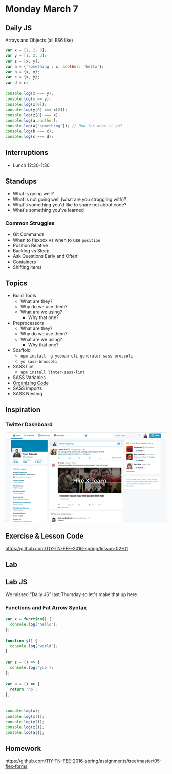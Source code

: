 # Monday March 7

## Daily JS

Arrays and Objects (all ES6 like)

```js
var x = [1, 2, 3];
var y = [1, 2, 3];
var z = [x, y];
var a = {'something': x, another: 'hello'};
var b = {x, y};
var c = {x, y};
var d = c;

console.log(x === y);
console.log(x == y);
console.log(x[0]);
console.log(y[0] === x[0]);
console.log(z[0] === x);
console.log(a.another);
console.log(a['something']); // How far does it go?
console.log(b === c);
console.log(c === d);
```

## Interruptions

* Lunch 12:30-1:30

## Standups

* What is going well?
* What is not going well (what are you struggling with)?
* What's something you'd like to share not about code?
* What's something you've learned

### Common Struggles

* Git Commands
* When to flexbox vs when to use `position`
* Position Relative
* Backlog vs Sleep
* Ask Questions Early and Often!
* Containers
* Shifting items

## Topics

* Build Tools
  - What are they?
  - Why do we use them?
  - What are we using?
    * Why that one?
* Preprocessors
  - What are they?
  - Why do we use them?
  - What are we using?
    * Why that one?
* Scaffold
  - `npm install -g yeoman-cli generator-sass-broccoli`
  - `yo sass-broccoli`
* SASS Lint
  - `apm install linter-sass-lint`
* SASS Variables
* [Organizing Code](./organizing.html)
* SASS Imports
* SASS Nesting

## Inspiration

### Twitter Dashboard

![Twitter Dashboard](./twitter.png)

## Exercise & Lesson Code

https://github.com/TIY-TN-FEE-2016-spring/lesson-02-01

## Lab

## Lab JS

We missed "Daily JS" last Thursday so let's make that up here.

### Functions and Fat Arrow Syntax

```js
var x = function() {
  console.log('hello');
};

function y() {
  console.log('world');
}

var z = () => {
  console.log('yup');
};

var a = () => {
  return 'no';
};


console.log(x);
console.log(x());
console.log(y());
console.log(z());
console.log(a());
```

## Homework

https://github.com/TIY-TN-FEE-2016-spring/assignments/tree/master/05-flex-forms
